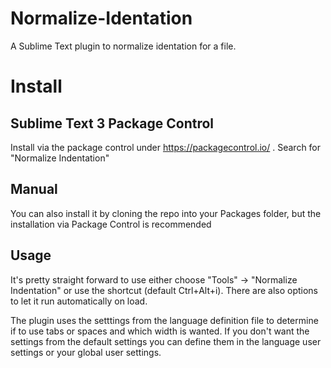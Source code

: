 # Normalize-Identation
A Sublime Text plugin to normalize identation for a file.

# Install

## Sublime Text 3 Package Control

Install via the package control under https://packagecontrol.io/ . Search for "Normalize Indentation"

## Manual

You can also install it by cloning the repo into your Packages folder, but the installation via Package Control is recommended

## Usage

It's pretty straight forward to use either choose "Tools" -> "Normalize Indentation" or use the shortcut (default Ctrl+Alt+i). There are also options to let it run automatically on load.

The plugin uses the setttings from the language definition file to determine if to use tabs or spaces and which width is wanted. If you don't want the settings from the default settings you can define them in the language user settings or your global user settings.
